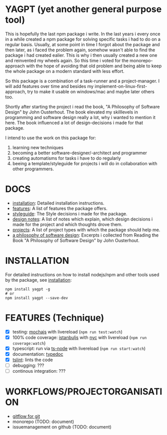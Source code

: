 # YAGPT (yet another general purpose tool)
This is hopefully the last npm package i write. In the last years i every once
in a while created a npm package for solving specific tasks i had to do on a
regular basis. Usually, at some point in time I forgot about the package and
then later, as i faced the problem again, somehow wasn't able to find the
package i had created ealier. This is why i then usually created a new one and
reinvented my wheels again. So this time i voted for the monorepo-approach with
the hope of avoiding that old problem and being able to keep the whole package
on a modern standard with less effort.

So this package is a combination of a task-runner and a project-manager. I will
add features over time and besides my implement-on-linux-first-approach, try
to make it usable on windows/mac and maybe later others too.

Shortly after starting the project i read the book, "A Philosophy of Software
Design" by John Ousterhout. The book elevated my skilllevels in programming
and software design really a lot, why i wanted to mention it here. The book
influenced a lot of design-decisions i made for that package.

I intend to use the work on this package for:
1. learning new techniques
2. becoming a better software-designer/-architect and programmer
3. creating automatisms for tasks i have to do regularly
4. beeing a template/styleguide for projects i will do in collaboration with
   other programmers.

# DOCS
- [installation](docs/installation.md):
  Detailed installation instructions.
- [features](docs/features.md):
  A list of features the package offers.
- [styleguide](docs/styleguide.md):
  The Style decisions i made for the package.
- [design notes](docs/designNotes.md):
  A list of notes which explain, which design decisions i made for the project
  and which thoughts drove them.
- [projects](docs/projects.md):
  A list of project types with which the package should help me.
- [a philosophy of software design](docs/aPhilosophyOfSoftwareDesign.md):
  Excerpts i collected from Reading the Book "A Philosophy of Software Design"
  by John Ousterhout.

# INSTALLATION 
For detailed instructions on how to install nodejs/npm and other tools used by
the package, see [installation](docs/installation.md):
```
npm install yagpt -g
# or
npm install yagpt --save-dev
```

# FEATURES (Technique)
- [x] testing: [mochajs](https://mochajs.org/) with livereload
      (```npm run test:watch```)
- [x] 100% code coverage: [istanbuljs](https://istanbul.js.org) with
      [nyc](https://github.com/istanbuljs/nyc) with livereload
      (```npm run coverage:watch```)
- [x] typescript: run via [ts-node](https://github.com/TypeStrong/ts-node) with
      livereload (```npm run start:watch```)
- [x] documentation: [typedoc](https://github.com/TypeStrong/typedoc/blob/master/examples/basic/src/classes.ts)
- [x] [tslint](https://palantir.github.io/tslint): lints the code
- [ ] debugging: ???
- [ ] continous integration: ???

# WORKFLOWS/PROJECTORGANISATION
- [gitflow for git](https://www.atlassian.com/git/tutorials/comparing-workflows)
- monorepo (TODO: document)
- issuemanagement on github (TODO: document)
